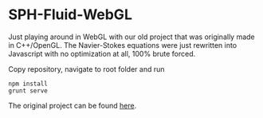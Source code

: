 # SPH-Fluid-WebGL

Just playing around in WebGL with our old project that was originally made in C++/OpenGL. The Navier-Stokes equations were just rewritten into Javascript with no optimization at all, 100% brute forced. 

Copy repository, navigate to root folder and run

```
npm install
grunt serve
```

The original project can be found [here](https://github.com/RiiQQe/Modelleringsprojekt.git).


